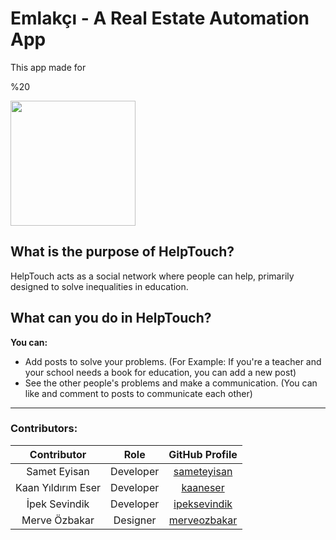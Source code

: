 # Emlakçı - A Real Estate Automation App

This app made for 

%20

<div class="row">
  <img src="blob/master/emlakcipresentation.png" width="200"/>
</div>

## What is the purpose of HelpTouch?

HelpTouch acts as a social network where people can help, primarily designed to solve inequalities in education.

## What can you do in HelpTouch?

**You can:**
 - Add posts to solve your problems. (For Example: If you're a
   teacher and your school needs a book for education, you can add a new
   post)
 - See the other people's problems and make a communication. (You can like and comment to posts to communicate each other)

---

### Contributors:

Contributor  | Role | GitHub Profile |
:-------------: | :-------------: | :-------------: |
Samet Eyisan  | Developer | [sameteyisan](www.github.com/sameteyisan) |
Kaan Yıldırım Eser  |  Developer | [kaaneser](www.github.com/kaaneser) |
| İpek Sevindik | Developer | [ipeksevindik](www.github.com/ipeksevindik) |
| Merve Özbakar | Designer | [merveozbakar](www.github.com/merveozbakar) |
